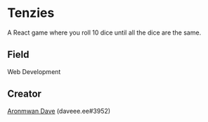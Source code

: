 # Tenzies

A React game where you roll 10 dice until all the dice are the same.

## Field

Web Development

## Creator

[Aronmwan Dave](https://github.com/d-a-ve/) (daveee.ee#3952)

